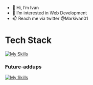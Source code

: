 - 👋 Hi, I’m Ivan
- 👀 I’m interested in Web Development 
- 📫 Reach me via twitter @Markivan01

<h1 style="bold">Tech Stack</h1>

[![My Skills](https://skillicons.dev/icons?i=js,php,python,nodejs,nestjs,express,laravel,react,nextjs,tailwind,mongodb,mysql,git,github,graphql,ts,html,css&perline=3)](https://skills.thijs.gg)

<h3 style="bold">Future-addups</h3>

[![My Skills](https://skillicons.dev/icons?i=cpp,cs,vim,docker,kubernetes,nuxtjs,vue,postgresql)](https://skills.thijs.gg)
<!---
Markivanarcega01/Markivanarcega01 is a ✨ special ✨ repository because its `README.md` (this file) appears on your GitHub profile.
You can click the Preview link to take a look at your changes.
--->

